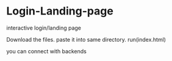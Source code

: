 # Login-Landing-page
interactive login/landing page

Download the files.
paste it into same directory.
run(index.html)

you can connect with backends
